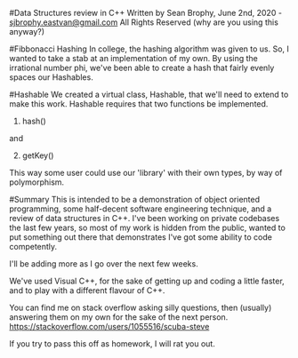 #Data Structures review in C++ 
Written by Sean Brophy, June 2nd, 2020 - sjbrophy.eastvan@gmail.com
All Rights Reserved (why are you using this anyway?)

#Fibbonacci Hashing
In college, the hashing algorithm was given to us. So, I wanted to take a stab at an implementation of my own. 
By using the irrational number phi, we've been able to create a hash that fairly evenly spaces our Hashables.

#Hashable
We created a virtual class, Hashable, that we'll need to extend to make this work. Hashable requires that two functions
be implemented. 

1) hash()

and

2) getKey()

This way some user could use our 'library' with their own types, by way of polymorphism.


#Summary
This is intended to be a demonstration of object oriented programming, some half-decent software engineering technique,
and a review of data structures in C++. I've been working on private codebases the last few years, so most of my work is
hidden from the public, wanted to put something out there that demonstrates I've got some ability to code competently.

I'll be adding more as I go over the next few weeks.

We've used Visual C++, for the sake of getting up and coding a little faster, and to play with a
different flavour of C++. 

You can find me on stack overflow asking silly questions, then (usually) answering them on my own for the sake of the 
next person.  https://stackoverflow.com/users/1055516/scuba-steve

If you try to pass this off as homework, I will rat you out.